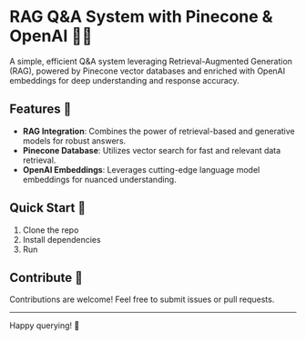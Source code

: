 # RAG Q&A System with Pinecone & OpenAI 🌲🤖

A simple, efficient Q&A system leveraging Retrieval-Augmented Generation (RAG), powered by Pinecone vector databases and enriched with OpenAI embeddings for deep understanding and response accuracy.

## Features 🚀
- **RAG Integration**: Combines the power of retrieval-based and generative models for robust answers.
- **Pinecone Database**: Utilizes vector search for fast and relevant data retrieval.
- **OpenAI Embeddings**: Leverages cutting-edge language model embeddings for nuanced understanding.

## Quick Start 🏁
1. Clone the repo
2. Install dependencies
3. Run

## Contribute 🤝
Contributions are welcome! Feel free to submit issues or pull requests.

---

Happy querying! 🎉
